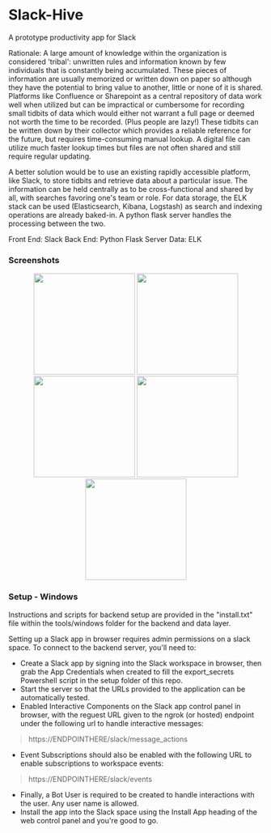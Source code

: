 # Slack-Hive
A prototype productivity app for Slack

Rationale: A large amount of knowledge within the organization is considered 'tribal': unwritten rules and information known by few individuals that is constantly being accumulated. These pieces of information are usually memorized or written down on paper so although they have the potential to bring value to another, little or none of it is shared. Platforms like Confluence or Sharepoint as a central repository of data work well when utilized but can be impractical or cumbersome for recording small tidbits of data which would either not warrant a full page or deemed not worth the time to be recorded. (Plus people are lazy!) These tidbits can be written down by their collector which provides a reliable reference for the future, but requires time-consuming manual lookup. A digital file can utilize much faster lookup times but files are not often shared and still require regular updating.

A better solution would be to use an existing rapidly accessible platform, like Slack, to store tidbits and retrieve data about a particular issue. The information can be held centrally as to be cross-functional and shared by all, with searches favoring one's team or role. For data storage, the ELK stack can be used (Elasticsearch, Kibana, Logstash) as search and indexing operations are already baked-in. A python flask server handles the processing between the two.

Front End: Slack
Back End: Python Flask Server 
Data: ELK 

### Screenshots
<p align="center">
 <img src="https://user-images.githubusercontent.com/8539492/37557057-3ad23dea-29d5-11e8-9a31-28dd64d1bf0b.PNG" width="200"/>
  <img src="https://user-images.githubusercontent.com/8539492/37557058-3ae2ac8e-29d5-11e8-8dbb-509c2eda2893.PNG" width="200"/>
    <img src="https://user-images.githubusercontent.com/8539492/37557059-3af1d268-29d5-11e8-9bd0-82f1b60d3958.PNG" width="200"/>
    <img src="https://user-images.githubusercontent.com/8539492/37557060-3b01731c-29d5-11e8-8be3-718963e12265.PNG" width="200"/>
    <img src="https://user-images.githubusercontent.com/8539492/37557061-3b1182f2-29d5-11e8-9fdd-2e76e2d2f8c9.PNG" width="200"/>
</p>

### Setup - Windows
Instructions and scripts for backend setup are provided in the "install.txt" file within the tools/windows folder for the backend and data layer.  

Setting up a Slack app in browser requires admin permissions on a slack space. To connect to the backend server, you'll need to:
* Create a Slack app by signing into the Slack workspace in browser, then grab the App Credentials when created to fill the export_secrets Powershell script in the setup folder of this repo. 
* Start the server so that the URLs provided to the application can be automatically tested. 
* Enabled Interactive Components on the Slack app control panel in browser, with the reguest URL given to the ngrok  (or hosted) endpoint under the following url to handle interactive messages:

>https://ENDPOINTHERE/slack/message_actions

* Event Subscriptions should also be enabled with the following URL to enable subscriptions to workspace events:

>https://ENDPOINTHERE/slack/events

* Finally, a Bot User is required to be created to handle interactions with the user. Any user name is allowed. 
* Install the app into the Slack space using the Install App heading of the web control panel and you're good to go.